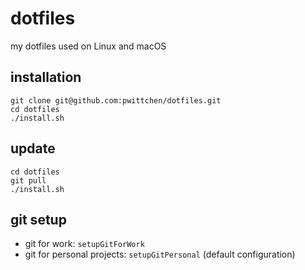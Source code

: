 dotfiles
========
my dotfiles used on Linux and macOS

installation
------------

```shell
git clone git@github.com:pwittchen/dotfiles.git
cd dotfiles
./install.sh
```

update
------

```shell
cd dotfiles
git pull
./install.sh
```

git setup
---------
- git for work: `setupGitForWork`
- git for personal projects: `setupGitPersonal` (default configuration)
